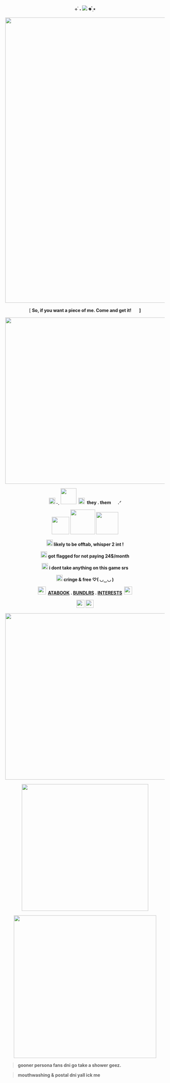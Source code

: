 <p align="center">
<h4 align="center"
 
⊹ ࣪ ˖  ![](https://komarev.com/ghpvc/?username=thedesires&label=𐙚+faggots++&color=942f27)  𖦹 ๋࣭ ⭑ 

 </h4>
<p align="center">
 <img width="900" src="https://i.imgur.com/C2cjWlu.gif"
 </p>
 <p align="center"> 
  [
 <strong> So,‎  if‎ you‎ want‎ a‎ piece‎ of‎ me.‎ Come‎ and‎ get‎ it‎‎‎!
 <img width="15" src="https://64.media.tumblr.com/59d869dde9e4c54cc4b32e0aa57b4251/bbb6fcd205bbed93-7f/s75x75_c1/6e73e18999d822dc77301dcbb6ee43d633529007.gifv"
 </p>
  ‎  ]
 </p>
 <p align="center"> 
 <img width="525" src="https://64.media.tumblr.com/97bae525b65744f19a445549918ab846/2006be11919028f2-cc/s400x600/90c21b84c7f9ccbe1772d4b5c12f8e7e3988ab26.gifv"
 </p>
 <p align="center"> 
 <img width="20" src="https://files.catbox.moe/f7z1x2.gif"
  </p>
  ˗ˏ
 <img width="50" src="https://i.imgur.com/Gtm8sTn.png" ‎  ‎ 
  ‎ 
 </p>
  ‎ <img width="20" src="https://64.media.tumblr.com/fad8bd0544a50085a1156580a68585e5/3711901869dc7043-5c/s75x75_c1/4c823ef73509e24a0c5f8f01ea2681692a893c5a.gifv"
 </p>
‎ they . them  
 <img width="15" src="https://files.catbox.moe/pv594d.gif"
  </p>
  .ᐟ
</p>
<p align="center">
 <img width="55" src="https://64.media.tumblr.com/71bb65336d654ab86ee412c175e002a4/8827926dd56fd31f-6d/s75x75_c1/956a4d15892a22ea2d49991c78cc8ae8fc36f2a1.webp"
 </p>
<img width="78" src="https://64.media.tumblr.com/49980f71b3e2817c766efe85c27e074d/3c5627d4c46ff0c7-84/s100x200/bc7e10b8f3a5fb2eafc4cccbd6503ead6155fd32.gifv"
 </p>
<img width="70" src="https://64.media.tumblr.com/71742a2b57d0c4b06cf2e72302f76a81/cae7cabe6833fef0-17/s75x75_c1/09c5f874aed0e6b43d2a536d6bd6f05e6a75ef03.gifv"
 </p>
  
  <p align="center"> 
  <img width="20" src="https://i.postimg.cc/NMBV5MZT/1119041847407411250.webp"
  </p>
  <strong> likely to be offtab</strong>, whisper 2 int !
   </p>
  <p align="center"> 
   <img width="20" src="https://i.postimg.cc/NMBV5MZT/1119041847407411250.webp"
  </p> 
   <strong> got flagged for not paying 24$/month</strong>
  </p>
  <p align="center">
    <img width="20" src="https://i.postimg.cc/NMBV5MZT/1119041847407411250.webp"
  </p>
   <strong> i dont take </strong> anything on this game srs
  </p>
  <p align="center">
 <img width="20" src="https://64.media.tumblr.com/930117a1cfc053c7a64a46bdc1f2747f/2a6ba979c585bbd6-90/s75x75_c1/4b369cd74f99b805577bc466283c4b2daab56ec0.gifv"
 </p>
 cringe & free ♡( ◡‿◡ )
 </p>
  <p align="center">
 <img width="25" src="https://64.media.tumblr.com/bda4e8b766d6f5aaa4f8505aea3ef0ea/4149a1d35ab9816c-e6/s75x75_c1/a63975ffe3f5a93c85d889c20ac683e9e2474b25.gif"
  </p>
 ‎ 
<a href="https://thedesires.atabook.org/">ATABOOK</a> . <a href="https://bundlrs.cc/makotoyuki">BUNDLRS</a> . <a href="https://listography.com/raidante">INTERESTS</a> 
 ‎ 
<img width="25" src="https://64.media.tumblr.com/4829d986f95e4abc1137b5e03991802e/4149a1d35ab9816c-cd/s75x75_c1/20fd0f71237bfd5c21a22d92ad23420c7fceaaa4.gif"
  </p>
  <p align="center">
 <img width="25" src="https://64.media.tumblr.com/e7fde4c4c198d59088ab01781bf2f947/7e4da2b9119851ef-87/s75x75_c1/7a9c2d0d881ce57e29e565b16f7da243f315559e.webp"
 </p>
 <img width="25" src="https://64.media.tumblr.com/6b0d4b8b6d0efe998b4ecdbc317bb400/96812b3b3a743299-67/s75x75_c1/46deeb715130623b4da6d2ff6021e42c3978419f.gifv"
  </p>
  <p align="center"> 
 <img width="525" src="https://64.media.tumblr.com/97bae525b65744f19a445549918ab846/2006be11919028f2-cc/s400x600/90c21b84c7f9ccbe1772d4b5c12f8e7e3988ab26.gifv"
  </p>
  <p align="center">
 </p>
<p align="center">
<img width="400" src="https://64.media.tumblr.com/e8ff302fd041d869e90f809a47f0073c/4d91146d9d704b1b-c8/s400x600/0fc4302f344610ec7c69f936bbbea486f6297641.gifv"
<p/>
<p align="center">
<img width="450"+length="450" src="https://i.imgur.com/QPlwcIL.gif"
<p/>

> gooner persona fans dni go take a shower geez.


> mouthwashing & postal dni yall ick me
